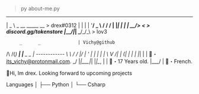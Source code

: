 > py about-me.py

  ____                
 |  _ \ _ __ _____  __    > drex#0312
 | | | | '__/ _ \ \/ /    /
 | |_| | | |  __/>  <     > discord.gg/tokenstore
 |____/|_|  \___/_/\_\    > lov3
 
         _      _              | Vichy@github
 /\   /(_) ___| |__  _   _    | ------------
 \ \ / / |/ __| '_ \| | | |   |
  \ V /| | (__| | | | |_| |   | 📧・its_vichy@protonmail.com.
   \_/ |_|\___|_| |_|\__, |   | 📝・17 Years old.
                     |___/    | 🏴・French.

 
 👋Hi, Im drex. Looking forward to upcoming projects
                      
Languages
│   ├── Python
│   └── Csharp


                     
                     

